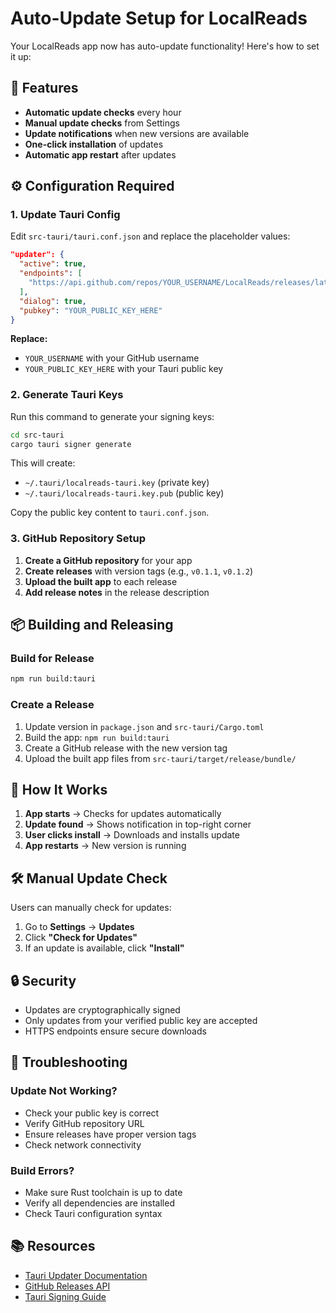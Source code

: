 # Auto-Update Setup for LocalReads

Your LocalReads app now has auto-update functionality! Here's how to set it up:

## 🚀 Features

- **Automatic update checks** every hour
- **Manual update checks** from Settings
- **Update notifications** when new versions are available
- **One-click installation** of updates
- **Automatic app restart** after updates

## ⚙️ Configuration Required

### 1. Update Tauri Config

Edit `src-tauri/tauri.conf.json` and replace the placeholder values:

```json
"updater": {
  "active": true,
  "endpoints": [
    "https://api.github.com/repos/YOUR_USERNAME/LocalReads/releases/latest"
  ],
  "dialog": true,
  "pubkey": "YOUR_PUBLIC_KEY_HERE"
}
```

**Replace:**
- `YOUR_USERNAME` with your GitHub username
- `YOUR_PUBLIC_KEY_HERE` with your Tauri public key

### 2. Generate Tauri Keys

Run this command to generate your signing keys:

```bash
cd src-tauri
cargo tauri signer generate
```

This will create:
- `~/.tauri/localreads-tauri.key` (private key)
- `~/.tauri/localreads-tauri.key.pub` (public key)

Copy the public key content to `tauri.conf.json`.

### 3. GitHub Repository Setup

1. **Create a GitHub repository** for your app
2. **Create releases** with version tags (e.g., `v0.1.1`, `v0.1.2`)
3. **Upload the built app** to each release
4. **Add release notes** in the release description

## 📦 Building and Releasing

### Build for Release

```bash
npm run build:tauri
```

### Create a Release

1. Update version in `package.json` and `src-tauri/Cargo.toml`
2. Build the app: `npm run build:tauri`
3. Create a GitHub release with the new version tag
4. Upload the built app files from `src-tauri/target/release/bundle/`

## 🔄 How It Works

1. **App starts** → Checks for updates automatically
2. **Update found** → Shows notification in top-right corner
3. **User clicks install** → Downloads and installs update
4. **App restarts** → New version is running

## 🛠️ Manual Update Check

Users can manually check for updates:
1. Go to **Settings** → **Updates**
2. Click **"Check for Updates"**
3. If an update is available, click **"Install"**

## 🔒 Security

- Updates are cryptographically signed
- Only updates from your verified public key are accepted
- HTTPS endpoints ensure secure downloads

## 🐛 Troubleshooting

### Update Not Working?
- Check your public key is correct
- Verify GitHub repository URL
- Ensure releases have proper version tags
- Check network connectivity

### Build Errors?
- Make sure Rust toolchain is up to date
- Verify all dependencies are installed
- Check Tauri configuration syntax

## 📚 Resources

- [Tauri Updater Documentation](https://tauri.app/v1/guides/distribution/updater/)
- [GitHub Releases API](https://docs.github.com/en/rest/releases/releases)
- [Tauri Signing Guide](https://tauri.app/v1/guides/distribution/signing/)
